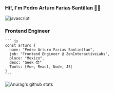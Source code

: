 ### Hi!, I'm Pedro Arturo Farias Santillan 👨‍💻

![javascript](https://user-images.githubusercontent.com/45549901/90172680-fb428780-dd68-11ea-92f9-5318a4de6d06.gif)

###  Frontend Engineer
  
    ``` js
    const arturo {
      name: "Pedro Arturo Farias Santinllan",
      job: "Frontend Engineer @ ZenInteractiveLabs",
      place: "Mexico",
      desc: "Geek 😎"
      Tools: [Vue, React, Node, JS]
    }
    ```
   ![Anurag's github stats](https://github-readme-stats.vercel.app/api?username=peter-R2-D2&theme=nord&show_icons=true)

<!--
**peter-R2-D2/peter-R2-D2** is a ✨ _special_ ✨ repository because its `README.md` (this file) appears on your GitHub profile.

Here are some ideas to get you started:

- 🔭 I’m currently working on ...
- 🌱 I’m currently learning ...
- 👯 I’m looking to collaborate on ...
- 🤔 I’m looking for help with ...
- 💬 Ask me about ...
- 📫 How to reach me: ...
- 😄 Pronouns: ...
- ⚡ Fun fact: ...
-->
